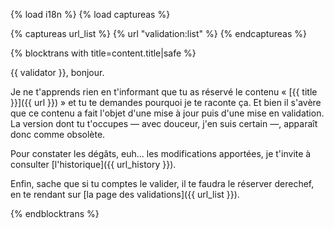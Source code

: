 {% load i18n %}
{% load captureas %}

{% captureas url_list %}
    {% url "validation:list" %}
{% endcaptureas %}

{% blocktrans with title=content.title|safe %}

{{ validator }}, bonjour.

Je ne t'apprends rien en t'informant que tu as réservé le contenu 
« [{{ title }}]({{ url }}) » et tu te demandes pourquoi je te 
raconte ça. Et bien il s'avère que ce contenu a fait l'objet d'une 
mise à jour puis d'une mise en validation. La version dont tu 
t'occupes — avec douceur, j'en suis certain —, apparaît donc comme 
obsolète.

Pour constater les dégâts, euh... les modifications apportées, 
je t'invite à consulter [l'historique]({{ url_history }}).

Enfin, sache que si tu comptes le valider, il te faudra le réserver 
derechef, en te rendant sur [la page des validations]({{ url_list }}).

{%  endblocktrans %}

